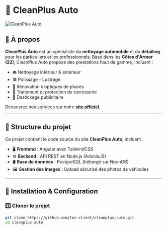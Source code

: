 # 🚗 CleanPlus Auto

![CleanPlus Auto](https://encrypted-tbn0.gstatic.com/images?q=tbn:ANd9GcRQyHZxPSA-XNV887CtXnVn9InujDoRu-Y73A&s)

## 🏢 À propos

**CleanPlus Auto** est un spécialiste du **nettoyage automobile** et du **détailing** pour les particuliers et les professionnels. Basé dans les **Côtes d'Armor (22)**, CleanPlus Auto propose des prestations haut de gamme, incluant :

- 🚘 Nettoyage intérieur & extérieur
- 🛠️ Polissage - Lustrage
- 🔧 Rénovation d’optiques de phares
- 🎨 Traitement et protection de carrosserie
- 🏢 Destickage publicitaire

Découvrez nos services sur notre **[site officiel](http://www.cleanplus-auto.fr/)**.

---

## 📂 Structure du projet

Ce projet contient le code source du site **CleanPlus Auto**, incluant :

- 🖥️ **Frontend** : Angular avec TailwindCSS
- ⚙️ **Backend** : API REST en Node.js (AdonisJS)
- 🛢️ **Base de données** : PostgreSQL (hébergé sur NeonDB)
- 🖼️ **Gestion des images** : Upload sécurisé des photos de véhicules

---

## 🚀 Installation & Configuration

### 1️⃣ **Cloner le projet**
```sh
git clone https://github.com/ton-client/cleanplus-auto.git
cd cleanplus-auto
